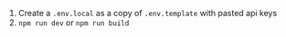 1. Create a `.env.local` as a copy of `.env.template` with pasted api keys
2. `npm run dev` or `npm run build`






